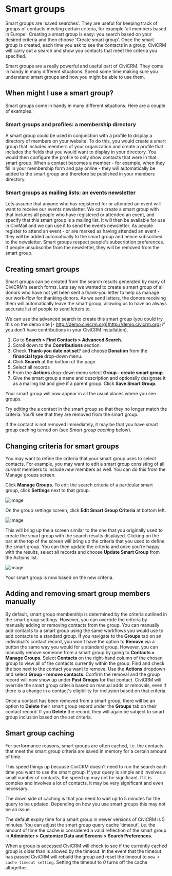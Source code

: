 # Smart groups

Smart groups are 'saved searches'. They are useful for keeping track of
groups of contacts meeting certain criteria, for example 'all members
based in Europe'. Creating a smart group is easy: you search based on
your desired criteria and then choose 'Create smart group'. Once the
smart group is created, each time you ask to see the contacts in a
group, CiviCRM will carry out a search and show you contacts that meet
the criteria you specified.

Smart groups are a really powerful and useful part of CiviCRM. They
come in handy in many different situations. Spend some time making sure
you understand smart groups and how you might be able to use them.

## When might I use a smart group?

Smart groups come in handy in many different situations. Here are a
couple of examples.

### Smart groups and profiles: a membership directory

A smart group could be used in conjunction with a profile to display a
directory of members on your website. To do this, you would create a
smart group that includes members of your organization and create a
profile that includes the fields that you would want to display in your
directory. You would then configure the profile to only show contacts
that were in that smart group. When a contact becomes a member - for
example, when they fill in your membership form and pay online - they
will automatically be added to the smart group and therefore be
published in your members directory.

### Smart groups as mailing lists: an events newsletter

Lets assume that anyone who has registered for or attended an event will
want to receive our events newsletter. We can create a smart group with
that includes all people who have registered or attended an event, and
specify that this smart group is a mailing list. It will then be
available for use in CiviMail and we can use it to send the events
newsletter. As people register to attend an event - or are marked as
having attended an event - they will be added automatically to the smart
group and hence subscribed to the newsletter. Smart groups respect
people's subscription preferences. If people unsubscribe from the
newsletter, they will be removed from the smart group.

## Creating smart groups

Smart groups can be created from the search results generated by many of
CiviCRM's search forms. Lets say we wanted to create a smart group of
all donors who have not yet been sent a thank-you letter to help us
manage our work-flow for thanking donors. As we send letters, the donors
receiving them will automatically leave the smart group, allowing us to
have an always accurate list of people to send letters to.

We can use the advanced search to create this smart group (you could try
this on the demo site [-
http://demo.civicrm.org](http://demo.civicrm.org) if you don't have
contributions in your CiviCRM installation).

1.  Go to **Search > Find Contacts > Advanced Search**.
2.  Scroll down to the **Contributions** section.
3.  Check **Thank-you date not set**? and choose **Donation** from the
    **financial type** drop-down menu.
4.  Click **Search** at the bottom of the page.
5.  Select all records
6.  From the **Actions** drop-down menu select **Group - create smart group**.
7.  Give the smart group a name and description and optionally designate it as a mailing list and give if a parent group. Click **Save Smart Group**.

Your smart group will now appear in all the usual places where you see
groups.

Try editing the a contact in the smart group so that they no longer
match the criteria. You'll see that they are removed from the smart
group.

If the contact is not removed immediately, it may be that you have smart
group caching turned on (see *Smart group caching* below).

## Changing criteria for smart groups

You may want to refine the criteria that your smart group uses to select
contacts. For example, you may want to edit a smart group consisting of
all *current* members to include *new* members as well. You can do this
from the Manage groups screen.

Click **Manage Groups**. To edit the search criteria of a particular
smart group, click **Settings** next to that group.


![image](../img/Groups&tags_updatecriteria_1.png)

On the group settings screen, click **Edit Smart Group Criteria** at
bottom left.

 ![image](../img/Groups&tags_edit_Smart_Group_criteria.png)

This will bring up the a screen similar to the one that you originally
used to create the smart group with the search results displayed.
Clicking on the bar at the top of the screen will bring up the criteria
that you used to define the smart group. You can then update the
criteria and once you're happy with the results, select all records and
choose **Update Smart Group** from the Actions list.

![image](../img/Groups&tags_actions_Update.png)

Your smart group is now based on the new criteria.

## Adding and removing smart group members manually

By default, smart group membership is determined by the criteria outlined in the smart group settings. However, you can override the criteria by manually adding or removing contacts from the group. You can manually add contacts to a smart group using the same workflows you would use to add contacts to a standard group. If you navigate to the **Groups** tab on an individual's contact record, you won't have the option to **Remove** via a button the same way you would for a standard group. However, you can manually remove someone from a smart group by going to **Contacts > Manage Groups**. Select **Contacts** on the right-hand column of the chosen group to view all of the contacts currently within the group. Find and check the box next to the contact you want to remove. Use the **Actions** dropdown and select **Group - remove contacts**. Confirm the removal and the group record will now show up under **Past Groups** for that contact. CiviCRM will override the smart group criteria based on manual adds or removals, even if there is a change in a contact's eligibility for inclusion based on that criteria.

Once a contact has been removed from a smart group, there will be an option to **Delete** their smart group record under the **Groups** tab on their contact record. If you **Delete** the record, they will again be subject to smart group inclusion based on the set criteria.

## Smart group caching

For performance reasons, smart groups are often cached, i.e. the contacts that meet the smart group criteria are saved in memory for a certain amount of time.

This speed things up because CiviCRM doesn't need to run the search each time you want to use the smart group. If your query is simple and involves a small number of contacts, the speed up may not be significant. If it is complex and involves a lot of contacts, it may be very significant and even necessary.

The down side of caching is that you need to wait up to 5 minutes for the query to be updated. Depending on how you use smart groups this may not be an issue.

The default expiry time for a smart group in newer versions of CiviCRM is 5 minutes. You can adjust the smart group query cache 'timeout', i.e. the amount of time the cache is considered a valid reflection of the smart group in **Administer > Customize Data and Screens > Search Preferences**.

When a group is accessed CiviCRM will check to see if the currently cached group is older than is allowed by the timeout. In the event that the timeout has passed CiviCRM will rebuild the group and reset the timeout to `now + cache timeout setting`. Setting the timeout to *0* turns off the cache altogether.
